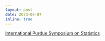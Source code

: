```yaml
---
layout: post
date: 2023-06-07
inline: true
---
```


[International Purdue Symposium on Statistics](https://www.stat.purdue.edu/symp2023/index.html)